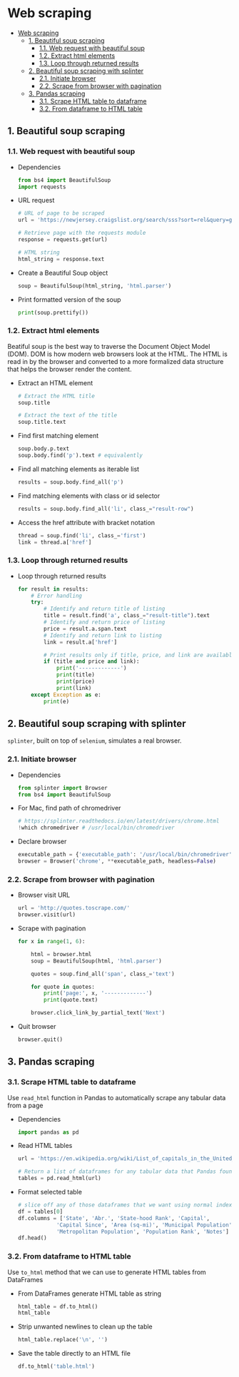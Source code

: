 # Web scraping

<!-- TOC -->

- [Web scraping](#web-scraping)
    - [1. Beautiful soup scraping](#1-beautiful-soup-scraping)
        - [1.1. Web request with beautiful soup](#11-web-request-with-beautiful-soup)
        - [1.2. Extract html elements](#12-extract-html-elements)
        - [1.3. Loop through returned results](#13-loop-through-returned-results)
    - [2. Beautiful soup scraping with splinter](#2-beautiful-soup-scraping-with-splinter)
        - [2.1. Initiate browser](#21-initiate-browser)
        - [2.2. Scrape from browser with pagination](#22-scrape-from-browser-with-pagination)
    - [3. Pandas scraping](#3-pandas-scraping)
        - [3.1. Scrape HTML table to dataframe](#31-scrape-html-table-to-dataframe)
        - [3.2. From dataframe to HTML table](#32-from-dataframe-to-html-table)

<!-- /TOC -->

## 1. Beautiful soup scraping

### 1.1. Web request with beautiful soup

- Dependencies

    ```python
    from bs4 import BeautifulSoup
    import requests
    ```

- URL request

    ```python
    # URL of page to be scraped
    url = 'https://newjersey.craigslist.org/search/sss?sort=rel&query=guitar'

    # Retrieve page with the requests module
    response = requests.get(url)

    # HTML string
    html_string = response.text
    ```

- Create a Beautiful Soup object

    ```python
    soup = BeautifulSoup(html_string, 'html.parser')
    ```

- Print formatted version of the soup

    ```python
    print(soup.prettify())
    ```

### 1.2. Extract html elements

Beatiful soup is the best way to traverse the Document Object Model (DOM). DOM is how modern web browsers look at the HTML. The HTML is read in by the browser and converted to a more formalized data structure that helps the browser render the content.

- Extract an HTML element

    ```python
    # Extract the HTML title
    soup.title
    
    # Extract the text of the title
    soup.title.text
    ```

- Find first matching element

    ```python
    soup.body.p.text
    soup.body.find('p').text # equivalently
    ```

- Find all matching elements as iterable list

    ```python
    results = soup.body.find_all('p')
    ```

- Find matching elements with class or id selector

    ```python
    results = soup.body.find_all('li', class_="result-row")
    ```

- Access the href attribute with bracket notation

    ```python
    thread = soup.find('li', class_='first')
    link = thread.a['href']
    ```

### 1.3. Loop through returned results

- Loop through returned results

    ```python
    for result in results:
        # Error handling
        try:
            # Identify and return title of listing
            title = result.find('a', class_="result-title").text
            # Identify and return price of listing
            price = result.a.span.text
            # Identify and return link to listing
            link = result.a['href']

            # Print results only if title, price, and link are available
            if (title and price and link):
                print('-------------')
                print(title)
                print(price)
                print(link)
        except Exception as e:
            print(e)
    ```

## 2. Beautiful soup scraping with splinter

`splinter`, built on top of `selenium`, simulates a real browser.

### 2.1. Initiate browser

- Dependencies
    ```python
    from splinter import Browser
    from bs4 import BeautifulSoup
    ```

- For Mac, find path of chromedriver
    ```python
    # https://splinter.readthedocs.io/en/latest/drivers/chrome.html
    !which chromedriver # /usr/local/bin/chromedriver
    ```

- Declare browser
    ```python
    executable_path = {'executable_path': '/usr/local/bin/chromedriver'}
    browser = Browser('chrome', **executable_path, headless=False)
    ```

### 2.2. Scrape from browser with pagination

- Browser visit URL

    ```python
    url = 'http://quotes.toscrape.com/'
    browser.visit(url)
    ```

- Scrape with pagination

    ```python
    for x in range(1, 6):

        html = browser.html
        soup = BeautifulSoup(html, 'html.parser')

        quotes = soup.find_all('span', class_='text')

        for quote in quotes:
            print('page:', x, '-------------')
            print(quote.text)

        browser.click_link_by_partial_text('Next')
    ```

- Quit browser

    ```python
    browser.quit()
    ```

## 3. Pandas scraping

### 3.1. Scrape HTML table to dataframe

Use `read_html` function in Pandas to automatically scrape any tabular data from a page

- Dependencies

    ```python
    import pandas as pd
    ```

- Read HTML tables

    ```python
    url = 'https://en.wikipedia.org/wiki/List_of_capitals_in_the_United_States'

    # Return a list of dataframes for any tabular data that Pandas found
    tables = pd.read_html(url)
    ```

- Format selected table

    ```python
    # slice off any of those dataframes that we want using normal indexing
    df = tables[0]
    df.columns = ['State', 'Abr.', 'State-hood Rank', 'Capital', 
                'Capital Since', 'Area (sq-mi)', 'Municipal Population', 'Metropolitan', 
                'Metropolitan Population', 'Population Rank', 'Notes']
    df.head()
    ```

### 3.2. From dataframe to HTML table

Use `to_html` method that we can use to generate HTML tables from DataFrames

- From DataFrames generate HTML table as string

    ```python
    html_table = df.to_html()
    html_table
    ```

- Strip unwanted newlines to clean up the table

    ```python
    html_table.replace('\n', '')
    ```

- Save the table directly to an HTML file

    ```python
    df.to_html('table.html')
    ```
